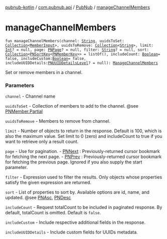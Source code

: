 [pubnub-kotlin](../../index.md) / [com.pubnub.api](../index.md) / [PubNub](index.md) / [manageChannelMembers](./manage-channel-members.md)

# manageChannelMembers

`fun manageChannelMembers(channel: `[`String`](https://kotlinlang.org/api/latest/jvm/stdlib/kotlin/-string/index.html)`, uuidsToSet: `[`Collection`](https://kotlinlang.org/api/latest/jvm/stdlib/kotlin.collections/-collection/index.html)`<`[`MemberInput`](../../com.pubnub.api.models.consumer.objects.member/-member-input/index.md)`>, uuidsToRemove: `[`Collection`](https://kotlinlang.org/api/latest/jvm/stdlib/kotlin.collections/-collection/index.html)`<`[`String`](https://kotlinlang.org/api/latest/jvm/stdlib/kotlin/-string/index.html)`>, limit: `[`Int`](https://kotlinlang.org/api/latest/jvm/stdlib/kotlin/-int/index.html)`? = null, page: `[`PNPage`](../../com.pubnub.api.models.consumer.objects/-p-n-page/index.md)`? = null, filter: `[`String`](https://kotlinlang.org/api/latest/jvm/stdlib/kotlin/-string/index.html)`? = null, sort: `[`Collection`](https://kotlinlang.org/api/latest/jvm/stdlib/kotlin.collections/-collection/index.html)`<`[`PNSortKey`](../../com.pubnub.api.models.consumer.objects/-p-n-sort-key/index.md)`<`[`PNMemberKey`](../../com.pubnub.api.models.consumer.objects/-p-n-member-key/index.md)`>> = listOf(), includeCount: `[`Boolean`](https://kotlinlang.org/api/latest/jvm/stdlib/kotlin/-boolean/index.html)` = false, includeCustom: `[`Boolean`](https://kotlinlang.org/api/latest/jvm/stdlib/kotlin/-boolean/index.html)` = false, includeUUIDDetails: `[`PNUUIDDetailsLevel`](../../com.pubnub.api.models.consumer.objects.member/-p-n-u-u-i-d-details-level/index.md)`? = null): `[`ManageChannelMembers`](../../com.pubnub.api.endpoints.objects.member/-manage-channel-members/index.md)

Set or remove members in a channel.

### Parameters

`channel` - Channel name

`uuidsToSet` - Collection of members to add to the channel. @see [PNMember.Partial](#)

`uuidsToRemove` - Members to remove from channel.

`limit` - Number of objects to return in the response.
    Default is 100, which is also the maximum value.
    Set limit to 0 (zero) and includeCount to true if you want to retrieve only a result count.

`page` - Use for pagination.
    - [PNNext](#) : Previously-returned cursor bookmark for fetching the next page.
    - [PNPrev](#) : Previously-returned cursor bookmark for fetching the previous page.
                 Ignored if you also supply the start parameter.

`filter` - Expression used to filter the results. Only objects whose properties satisfy the given
    expression are returned.

`sort` - List of properties to sort by. Available options are id, name, and updated.
    @see [PNAsc](#), [PNDesc](#)

`includeCount` - Request totalCount to be included in paginated response. By default, totalCount is omitted.
    Default is `false`.

`includeCustom` - Include respective additional fields in the response.

`includeUUIDDetails` - Include custom fields for UUIDs metadata.